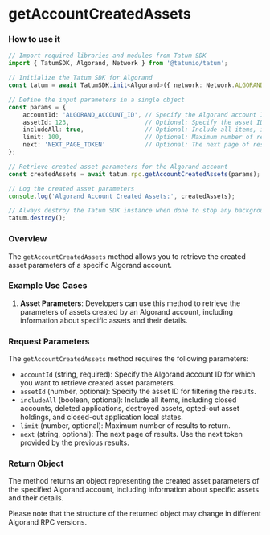# getAccountCreatedAssets

### How to use it

```typescript
// Import required libraries and modules from Tatum SDK
import { TatumSDK, Algorand, Network } from '@tatumio/tatum';

// Initialize the Tatum SDK for Algorand
const tatum = await TatumSDK.init<Algorand>({ network: Network.ALGORAND_INDEXER });

// Define the input parameters in a single object
const params = {
    accountId: 'ALGORAND_ACCOUNT_ID', // Specify the Algorand account ID for which you want to retrieve created asset parameters.
    assetId: 123,                     // Optional: Specify the asset ID (number) for filtering.
    includeAll: true,                 // Optional: Include all items, including closed accounts, deleted applications, destroyed assets, opted-out asset holdings, and closed-out application local states (boolean).
    limit: 100,                       // Optional: Maximum number of results to return (number).
    next: 'NEXT_PAGE_TOKEN'           // Optional: The next page of results. Use the next token provided by the previous results (string).
};

// Retrieve created asset parameters for the Algorand account
const createdAssets = await tatum.rpc.getAccountCreatedAssets(params);

// Log the created asset parameters
console.log('Algorand Account Created Assets:', createdAssets);

// Always destroy the Tatum SDK instance when done to stop any background processes
tatum.destroy();
```

### Overview

The `getAccountCreatedAssets` method allows you to retrieve the created asset parameters of a specific Algorand account.

### Example Use Cases

1. **Asset Parameters**: Developers can use this method to retrieve the parameters of assets created by an Algorand account, including information about specific assets and their details.

### Request Parameters

The `getAccountCreatedAssets` method requires the following parameters:

- `accountId` (string, required): Specify the Algorand account ID for which you want to retrieve created asset parameters.
- `assetId` (number, optional): Specify the asset ID for filtering the results.
- `includeAll` (boolean, optional): Include all items, including closed accounts, deleted applications, destroyed assets, opted-out asset holdings, and closed-out application local states.
- `limit` (number, optional): Maximum number of results to return.
- `next` (string, optional): The next page of results. Use the next token provided by the previous results.

### Return Object

The method returns an object representing the created asset parameters of the specified Algorand account, including information about specific assets and their details. 

Please note that the structure of the returned object may change in different Algorand RPC versions.